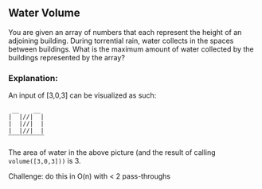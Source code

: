 ## Water Volume

You are given an array of numbers that each represent the height of an adjoining building. During torrential rain, water collects in the spaces between buildings. What is the maximum amount of water collected by the buildings represented by the array?

### Explanation:

An input of [3,0,3] can be visualized as such:

```
 __    __  
|  |//|  |  
|  |//|  |  
|  |//|  |  
‾‾‾‾‾‾‾‾‾‾  
```

The area of water in the above picture (and the result of calling ```volume([3,0,3]))``` is 3.

Challenge: do this in O(n) with < 2 pass-throughs